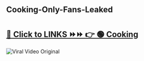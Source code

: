 
 ## Cooking-Only-Fans-Leaked

# <h2><a href="https://clipsfans.com/Cooking&ref=git">🔗 Click to LINKS ⏩⏩ 👉 🟢 Cooking </a></h2>

<a href="https://clipsfans.com/Cooking&ref=git" rel="nofollow" data-target="animated-image.originalLink"><img src="https://i.ibb.co.com/xMMVF88/686577567.gif" alt="Viral Video Original" style="max-width: 100%; display: inline-block;" data-target="animated-image.originalImage"></a>
